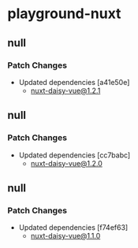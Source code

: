 # playground-nuxt

## null

### Patch Changes

- Updated dependencies [a41e50e]
  - nuxt-daisy-vue@1.2.1

## null

### Patch Changes

- Updated dependencies [cc7babc]
  - nuxt-daisy-vue@1.2.0

## null

### Patch Changes

- Updated dependencies [f74ef63]
  - nuxt-daisy-vue@1.1.0
